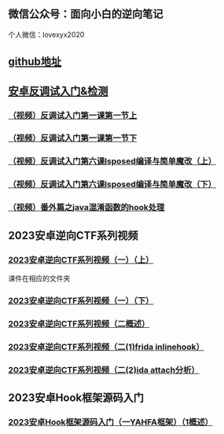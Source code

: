 ## 微信公众号：面向小白的逆向笔记
个人微信：lovexyx2020

## [github地址](https://github.com/xyxdaily/lessons)

## [安卓反调试入门&检测](https://mp.weixin.qq.com/s/qWyAhZbakUPH0Ys_SbLR4w)

### [（视频）反调试入门第一课第一节上](https://mp.weixin.qq.com/s/s2Emtv29pFcHf9qTF6Zxgw)
### [（视频）反调试入门第一课第一节下](https://mp.weixin.qq.com/s/b97lYo-qQs8S4OC5DlcnYQ)
### [（视频）反调试入门第六课lsposed编译与简单魔改（上）](https://mp.weixin.qq.com/s/e5OX9ieECzEIswTokzR3lw)
### [（视频）反调试入门第六课lsposed编译与简单魔改（下）](https://mp.weixin.qq.com/s/TrjHPhQIniCVBVCCBRZp2Q)

### [（视频）番外篇之java混淆函数的hook处理](https://mp.weixin.qq.com/s/OjKT0VOEMIbfNNYo99hmmw)

## 2023安卓逆向CTF系列视频
### [2023安卓逆向CTF系列视频（一）（上）](https://www.bilibili.com/video/BV1zK411r79R/)
课件在相应的文件夹

### [2023安卓逆向CTF系列视频（一）（下）](https://www.bilibili.com/video/BV1nv4y1C7AP/)

### [2023安卓逆向CTF系列视频（二概述）](https://www.bilibili.com/video/BV1rx4y1u7sN/)

### [2023安卓逆向CTF系列视频（二(1)frida inlinehook）](https://www.bilibili.com/video/BV1QY411Q7u2/)

### [2023安卓逆向CTF系列视频（二(2)ida attach分析）](https://www.bilibili.com/video/BV1Gx4y1g7EQ/)

## 2023安卓Hook框架源码入门

### [2023安卓Hook框架源码入门（一YAHFA框架）（1概述）](https://www.bilibili.com/video/BV1TY4y1f7rw/)